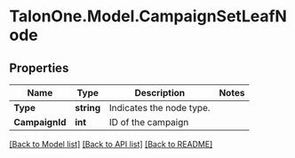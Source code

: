 # TalonOne.Model.CampaignSetLeafNode
## Properties

Name | Type | Description | Notes
------------ | ------------- | ------------- | -------------
**Type** | **string** | Indicates the node type. | 
**CampaignId** | **int** | ID of the campaign | 

[[Back to Model list]](../README.md#documentation-for-models) [[Back to API list]](../README.md#documentation-for-api-endpoints) [[Back to README]](../README.md)

